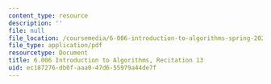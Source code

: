 ```yaml
---
content_type: resource
description: ''
file: null
file_location: /coursemedia/6-006-introduction-to-algorithms-spring-2020/ec187276db0faaa047d655979a44de7f_MIT6_006S20_r13.pdf
file_type: application/pdf
resourcetype: Document
title: 6.006 Introduction to Algorithms, Recitation 13
uid: ec187276-db0f-aaa0-47d6-55979a44de7f
---
```

